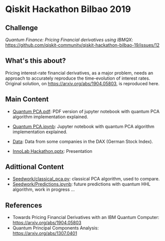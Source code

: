 # Qiskit Hackathon Bilbao 2019

## Challenge

*Quantum Finance: Pricing Financial derivatives using IBMQX*: https://github.com/qiskit-community/qiskit-hackathon-bilbao-19/issues/12
    

## What's this about?

Pricing interest-rate financial derivatives, as a major problem, needs an approach to accurately reproduce the time-evolution of interest rates.
Original solution, on https://arxiv.org/abs/1904.05803, is reproduced here.

## Main Content

- [Quantum PCA.pdf](https://github.com/ibonreinoso/qiskit-hackathon-bilbao-19/blob/master/Quantum%20PCA.pdf): PDF version of jupyter notebook with quantum PCA algorithm implementation explained.

- [Quantum PCA.ipynb](https://github.com/ibonreinoso/qiskit-hackathon-bilbao-19/blob/master/Quantum%20PCA.ipynb): Jupyter notebook with quantum PCA algorithm implementation explained.

- [Data](https://github.com/ibonreinoso/qiskit-hackathon-bilbao-19/blob/master/DAX_PERFORMANCE_INDEX.csv): Data from some companies in the DAX (German Stock Index).

- [InnoLab Hackathon.pptx](https://github.com/ibonreinoso/qiskit-hackathon-bilbao-19/blob/master/InnoLab%20Hackathon.pptx): Presentation

## Adittional Content

- [Seedwork/classical_pca.py](Seedwork/classical_pca.py): classical PCA algorithm, used to compare.
- [Seedwork/Predictions.ipynb](Seedwork/Predictions.ipynb): future predictions with quantum HHL algorithm, work in progress ...

## References
- Towards Pricing Financial Derivatives with an IBM Quantum Computer: https://arxiv.org/abs/1904.05803
- Quantum Principal Components Analysis: https://arxiv.org/abs/1307.0401

